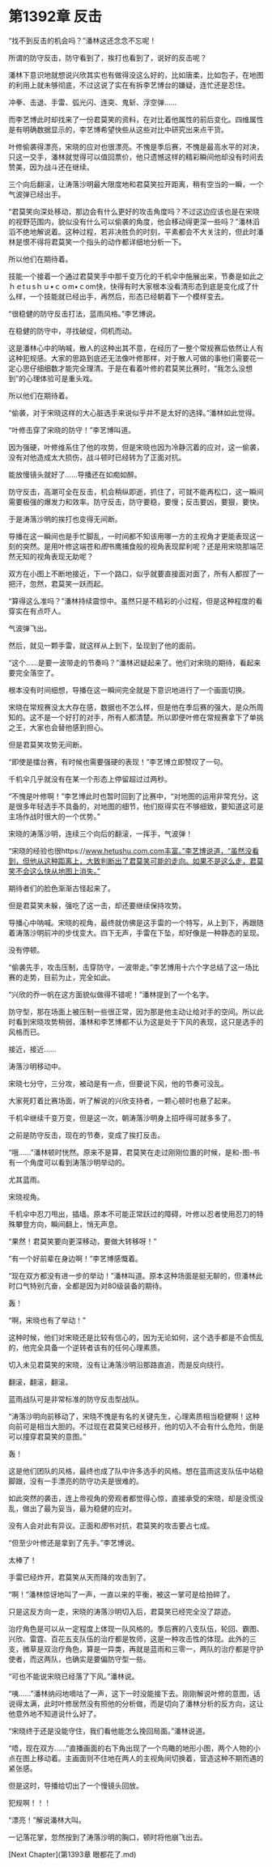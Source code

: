 # 第1392章 反击

“找不到反击的机会吗？”潘林这还念念不忘呢！

所谓的防守反击，防守看到了，挨打也看到了，说好的反击呢？

潘林下意识地就想说兴欣其实也有做得没这么好的，比如唐柔，比如包子，在地图的利用上就未够彻底，不过这说了实在有拆李艺博台的嫌疑，连忙还是忍住。

冲拳、击退、手雷、弧光闪、连突、鬼斩、浮空弹……

而李艺博此时却找来了一份君莫笑的资料，在对比着他属性的前后变化。四维属性是有明确数据显示的，李艺博希望快些从这些对比中研究出来点干货。

叶修偷袭得漂亮，宋晓的应对也很漂亮。不愧是季后赛，不愧是最高水平的对决，只这一交手，潘林就觉得可以值回票价，他只遗憾这样的精彩瞬间他却没有时间去赞美，因为战斗还在继续。

三个向后翻滚，让涛落沙明最大限度地和君莫笑拉开距离，稍有空当的一瞬，一个气波弹已经出手。

“君莫笑向深处移动，那边会有什么更好的攻击角度吗？不过这边应该也是在宋晓的视野范围内，貌似没有什么可以偷袭的角度，他会移动得更深一些吗？”潘林滔滔不绝地解说着。这种过程，若非决胜负的时刻，平素都会不大关注的，但此时潘林是恨不得将君莫笑一个指头的动作都详细地分析一下。

所以他们在期待着。

技能一个接着一个通过君莫笑手中那千变万化的千机伞中施展出来，节奏是如此之ｈｅtｕsｈｕ•ｃｏm•ｃom快，快得有时大家根本没看清形态到底是变化成了什么样，一个技能就已经出手，再然后，形态已经朝着下一个模样变去。

“很稳健的防守反击打法，蓝雨风格。”李艺博说。

在稳健的防守中，寻找破绽，伺机而动。

这是潘林心中的呐喊，散人的这种出其不意，在经历了一整个常规赛后依然让人有这种犯规感。大家的思路到底还无法像叶修那样，对于散人可做的事他们需要花一定心思仔细细数才能完全理清。于是在看着叶修的君莫笑比赛时，“我怎么没想到”的心理体验可是重头戏。

所以他们在期待着。

“偷袭，对于宋晓这样的大心脏选手来说似乎并不是太好的选择。”潘林如此觉得。

“叶修击穿了宋晓的防守！”李艺博叫道。

因为强硬，叶修维系住了他的攻势，但是宋晓也因为冷静沉着的应对，这一偷袭，没有对他造成太大损伤，战斗顿时已经转为了正面对抗。

能放慢镜头就好了……导播还在如痴如醉。

防守反击，高潮可全在反击，机会稍纵即逝，抓住了，可就不能再松口，这一瞬间需要极强的爆发力和效率。防守反击，防守要稳，要慢；反击要凶，要狠，要快。

于是涛落沙明的挨打也变得无间断。

导播在这一瞬间也是手忙脚乱，一时间都不知该用哪一方的主视角才更能表现这一刻的突然。是用叶修这端苍和*图*书鹰捕食般的视角表现犀利呢？还是用宋晓那端茫然无知的视角表现无助呢？

双方在小图上不断地接近，下一个路口，似乎就要直接面对面了，所有人都捏了一把汗，忽然，君莫笑一跃而起。

“算得这么准吗？”潘林持续震惊中。虽然只是不精彩的小过程，但是这种程度的看穿实在有点吓人。

气波弹飞出。

然后，就见一颗手雷，就这样从上到下，坠现到了他的面前。

“这个……是要一波带走的节奏吗？”潘林迟疑起来了。他们对宋晓的期待，看起来要完全落空了。

根本没有时间细想，导播在这一瞬间完全就是下意识地进行了一个画面切换。

宋晓在常规赛没太大存在感，数据也不怎么样，但是他在季后赛的强大，是众所周知的。这不是一个好打的对手，所有人都清楚。所以即便叶修在常规赛拿下了单挑之王，大家也会替他感到担心。

但是君莫笑攻势无间断。

“即使是擂台赛，有时候也需要强硬的表现！”李艺博立即赞叹了一句。

千机伞几乎就没有在某一个形态上停留超过过两秒。

“不愧是叶修啊！”李艺博此时也暂时回到了比赛中，“对地图的运用非常充分。这是很多年轻选手不具备的，对地图的细节，他们抠得实在不够细致，要知道这可是主场作战时很大的一个优势。”

宋晓的涛落沙明，连续三个向后的翻滚，一挥手，气波弹！

“宋晓的经验也很https://www.hetushu.com.com丰富。”李艺博说道，“虽然没看到，但他从这种距离上，大致判断出了君莫笑可能的走向。如果不是这么走，君莫笑不会这么快从地图上消失。”

期待者们的脸色渐渐古怪起来了。

但是君莫笑未躲，强吃了这一击，却还要继续保持攻势。

导播心中呐喊。宋晓的视角，最终就仿佛是这手雷的一个特写，从上到下，再跟随着涛落沙明前冲的步伐变大。四下无声，手雷在下坠，却好像是一种静态的呈现。

没有停顿。

“偷袭先手，攻击压制，击穿防守，一波带走。”李艺博用十六个字总结了这一场比赛的走势，目前为止，完全如此。

“兴欣的乔一帆在这方面貌似做得不错呢！”潘林提到了一个名字。

防守型，那在场面上被压制一些很正常，因为那是他主动让给对手的空间。所以此时看到宋晓攻势稍弱，潘林和李艺博都不认为这是处于下风的表现，这只是选手的风格而已。

接近，接近……

涛落沙明移动中。

宋晓七分守，三分攻，被动是有一点，但要说下风，他的节奏可没乱。

大家死盯着比赛场面，听了解说的兴欣支持者，一颗心顿时也悬了起来。

千机伞继续千变万变，但是这一次，朝涛落沙明身上招呼得可就多多了。

之前是防守反击，现在的节奏，变成了挨打反击。

“哦……”潘林顿时恍然。原来不是算，君莫笑在走过刚刚位置的时候，是和-图-书有一个角度可以看到涛落沙明举动的。

尤其蓝雨。

宋晓视角。

千机伞中忍刀甩出，插墙。原本不可能正常跃过的障碍，叶修以忍者使用忍刀的特殊攀登方向，瞬间翻上，悄无声息。

“果然！君莫笑要向更深移动，要做大转移呀！”

“有一个好前辈在身边啊！”李艺博感慨着。

“现在双方都没有进一步的举动！”潘林叫道。原本这种场面是挺无聊的，但潘林此时口气特别亢奋，全都是因为对80级装备的期待。

轰！

“啊，宋晓也有了举动！”

这种时候，他们对宋晓还是比较有信心的，因为无论如何，这个选手都是不会慌乱的，他完全具备一个逆转者该有的任何心理素质。

切入未见君莫笑的宋晓，没有让涛落沙明沿那路直追，而是反向绕行。

翻滚，翻滚，翻滚。

蓝雨战队可是非常标准的防守反击型战队。

“涛落沙明向前移动了，宋晓不愧是有名的关键先生，心理素质相当稳健啊！这种向前可是相当大胆的。不过现在君莫笑已经移开，他的切入不会有什么危险，倒是可以撞穿君莫笑的意图。”

轰！

这是他们团队的风格，最终也成了队中许多选手的风格。想在蓝雨这支队伍中站稳脚跟，没有一手漂亮的防守功夫是很难的。

如此突然的袭击，连上帝视角的旁观者都觉得心惊，直接承受的宋晓，却是没慌没乱，做出了最为妥当，最为稳健的应对。

没有人会对此有异议。正面和*图*书对抗，君莫笑的攻击要占七成。

“但至少叶修还是拿到了先手。”李艺博说。

太棒了！

手雷已经炸开，君莫笑从天而降的攻击到了。

“啊！”潘林惊讶地叫了一声，一直以来的平衡，被这一掌可是给拍碎了。

只是这反方向一走，宋晓的涛落沙明切入后，君莫笑已经完全没了踪迹。

治疗角色是可以从一定程度上体现一队风格的。季后赛的八支队伍，轮回、霸图、兴欣、雷霆、百花五支队伍的治疗都是牧师，这是一种攻击性的体现。此外的三支，微草是双治疗角色，算是一异类，再就是蓝雨和三零一，两队的治疗都是守护使者，而这两队，也确实是要偏防守型一些。

“可也不能说宋晓已经落了下风。”潘林说。

“咦……”潘林纳闷地嘀咕了一声，这下一时没能接下去。刚刚解说叶修的意图，话说得太满，此时叶修居然没有照他的分析做，而是切向了潘林分析的反方向，这让他意外地不知道说什么好了。

“宋晓终于还是没能守住，我们看他能怎么挽回局面。”潘林说道。

“唔，现在双方……”直播画面的右下角出现了一个鸟瞰的地形小图，两个人物的小点在图上移动着。主画面则不住地在两人的主视角间切换着，营造这种不期而遇的紧张感。

但是这时，导播给切出了一个慢镜头回放。

犯规啊！！！

“漂亮！”解说潘林大叫。

一记落花掌，忽然按到了涛落沙明的胸口，顿时将他崩飞出去。



[Next Chapter](第1393章 眼都花了.md)